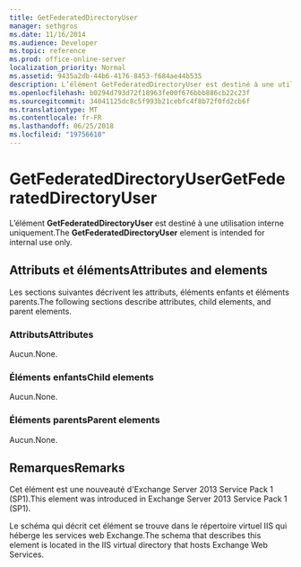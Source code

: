 ```yaml
---
title: GetFederatedDirectoryUser
manager: sethgros
ms.date: 11/16/2014
ms.audience: Developer
ms.topic: reference
ms.prod: office-online-server
localization_priority: Normal
ms.assetid: 9435a2db-44b6-4176-8453-f684ae44b535
description: L’élément GetFederatedDirectoryUser est destiné à une utilisation interne uniquement.
ms.openlocfilehash: b0294d793d72f18963fe00f676bbb886cb22c23f
ms.sourcegitcommit: 34041125dc8c5f993b21cebfc4f8b72f0fd2cb6f
ms.translationtype: MT
ms.contentlocale: fr-FR
ms.lasthandoff: 06/25/2018
ms.locfileid: "19756610"
---
```

# <a name="getfederateddirectoryuser"></a><span data-ttu-id="ca7de-103">GetFederatedDirectoryUser</span><span class="sxs-lookup"><span data-stu-id="ca7de-103">GetFederatedDirectoryUser</span></span>

<span data-ttu-id="ca7de-104">L’élément **GetFederatedDirectoryUser** est destiné à une utilisation interne uniquement.</span><span class="sxs-lookup"><span data-stu-id="ca7de-104">The **GetFederatedDirectoryUser** element is intended for internal use only.</span></span> 

## <a name="attributes-and-elements"></a><span data-ttu-id="ca7de-105">Attributs et éléments</span><span class="sxs-lookup"><span data-stu-id="ca7de-105">Attributes and elements</span></span>

<span data-ttu-id="ca7de-106">Les sections suivantes décrivent les attributs, éléments enfants et éléments parents.</span><span class="sxs-lookup"><span data-stu-id="ca7de-106">The following sections describe attributes, child elements, and parent elements.</span></span>
  
### <a name="attributes"></a><span data-ttu-id="ca7de-107">Attributs</span><span class="sxs-lookup"><span data-stu-id="ca7de-107">Attributes</span></span>

<span data-ttu-id="ca7de-108">Aucun.</span><span class="sxs-lookup"><span data-stu-id="ca7de-108">None.</span></span>
  
### <a name="child-elements"></a><span data-ttu-id="ca7de-109">Éléments enfants</span><span class="sxs-lookup"><span data-stu-id="ca7de-109">Child elements</span></span>

<span data-ttu-id="ca7de-110">Aucun.</span><span class="sxs-lookup"><span data-stu-id="ca7de-110">None.</span></span>
  
### <a name="parent-elements"></a><span data-ttu-id="ca7de-111">Éléments parents</span><span class="sxs-lookup"><span data-stu-id="ca7de-111">Parent elements</span></span>

<span data-ttu-id="ca7de-112">Aucun.</span><span class="sxs-lookup"><span data-stu-id="ca7de-112">None.</span></span>
  
## <a name="remarks"></a><span data-ttu-id="ca7de-113">Remarques</span><span class="sxs-lookup"><span data-stu-id="ca7de-113">Remarks</span></span>

<span data-ttu-id="ca7de-114">Cet élément est une nouveauté d'Exchange Server 2013 Service Pack 1 (SP1).</span><span class="sxs-lookup"><span data-stu-id="ca7de-114">This element was introduced in Exchange Server 2013 Service Pack 1 (SP1).</span></span>
  
<span data-ttu-id="ca7de-115">Le schéma qui décrit cet élément se trouve dans le répertoire virtuel IIS qui héberge les services web Exchange.</span><span class="sxs-lookup"><span data-stu-id="ca7de-115">The schema that describes this element is located in the IIS virtual directory that hosts Exchange Web Services.</span></span>
  


